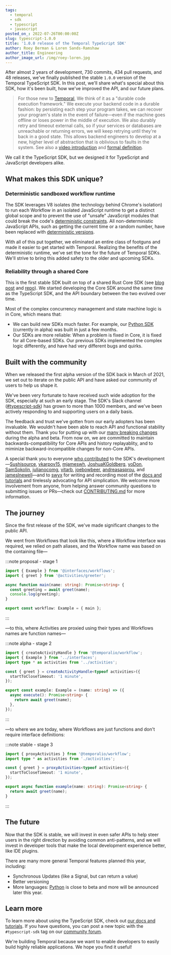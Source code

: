 ```yaml
---
tags:
  - temporal
  - sdk
  - typescript
  - javascript
posted_on_: 2022-07-26T00:00:00Z
slug: typescript-1.0.0
title: '1.0.0 release of the Temporal TypeScript SDK'
author: Roey Berman & Loren Sands-Ramshaw
author_title: Engineering
author_image_url: /img/roey-loren.jpg
---
```


After almost 2 years of development, 730 commits, 434 pull requests, and 48 releases, we've finally published the stable
`1.0.0` version of the Temporal TypeScript SDK. In this post, we'll share what's special about this SDK, how it's been
built, how we've improved the API, and our future plans.

<!--truncate-->

> For those new to [Temporal](https://temporal.io/), We think of it as a "durable code execution framework." We execute
> your backend code in a durable fashion: by persisting each step your program takes, we can recover your program's
> state in the event of failure—even if the machine goes offline or loses power in the middle of execution. We also
> durably retry and timeout external calls, so if your services or databases are unreachable or returning errors, we
> will keep retrying until they're back in a good state. This allows backend engineers to develop at a new, higher level
> of abstraction that is oblivious to faults in the system. See also a [video
> introduction](https://twitter.com/lorendsr/status/1544806504443695104?s=20&t=XFYNWSB8BEroAhjA6ATDPQ) and [formal
> definition](https://docs.temporal.io/temporal).

We call it the TypeScript SDK, but we designed it for TypeScript and JavaScript developers alike.

## What makes this SDK unique?

### Deterministic sandboxed workflow runtime

The SDK leverages V8 isolates (the technology behind Chrome's isolation) to run each Workflow in an isolated JavaScript
runtime to get a distinct global scope and to prevent the use of "unsafe" JavaScript modules that could break the code's
[deterministic constraints](https://docs.temporal.io/workflows#deterministic-constraints). All non-deterministic
JavaScript APIs, such as getting the current time or a random number, have been replaced with [deterministic
versions](https://docs.temporal.io/typescript/determinism#sources-of-non-determinism).

With all of this put together, we eliminated an entire class of footguns and made it easier to get started with
Temporal.
Realizing the benefits of the deterministic runtime, we've set the tone for the future of Temporal SDKs. We'll strive to
bring this added safety to the older and upcoming SDKs.

### Reliability through a shared Core

This is the first stable SDK built on top of a shared Rust Core SDK (see [blog
post](https://docs.temporal.io/blog/why-rust-powers-core-sdk/) and [repo](https://github.com/temporalio/sdk-core/)). We
started developing the Core SDK around the same time as the TypeScript SDK, and the API boundary between the two
evolved over time.

Most of the complex concurrency management and state machine logic is in Core, which means that:

- We can build new SDKs much faster. For example, our [Python SDK](https://github.com/temporalio/sdk-python) (currently
  in alpha) was built in just a few months.
- Our SDKs are more reliable: When a problem is fixed in Core, it is fixed for all Core-based SDKs. Our previous SDKs
  implemented the complex logic differently, and have had very different bugs and quirks.


## Built with the community

When we released the first alpha version of the SDK back in March of 2021, we set out to iterate on the public API and
have asked our community of users to help us shape it.

We've been very fortunate to have received such wide adoption for the SDK, especially at such an early stage. The SDK's
Slack channel ([#typescript-sdk](https://temporal.io/slack)) has grown to more than 1000 members, and we've been
actively responding to and supporting users on a daily basis.

The feedback and trust we've gotten from our early adopters has been invaluable. We wouldn't have been able to reach API
and functional stability without them. Thank you for putting up with our [many breaking
changes](https://github.com/temporalio/sdk-typescript/blob/main/CHANGELOG.md) during the alpha and beta. From now on, we
are committed to maintain backwards-compatibility for Core APIs and history replayablity, and to miminize
backward-incompatible changes for non-Core APIs.

A special thank you to everyone [who contributed](https://github.com/temporalio/sdk-typescript/graphs/contributors) to
the SDK's development—[Sushisource](https://github.com/Sushisource), [vkarpov15](https://github.com/vkarpov15),
[mjameswh](https://github.com/mjameswh), [JoshuaKGoldberg](https://github.com/JoshuaKGoldberg),
[yoDon](https://github.com/yoDon), [SamSokolin](https://github.com/SamSokolin),
[julianocomg](https://github.com/julianocomg), [vitarb](https://github.com/vitarb),
[joebowbeer](https://github.com/joebowbeer), [andreasasprou](https://github.com/andreasasprou), and
[jameslnewell](https://github.com/jameslnewell)—and to [swyx](https://twitter.com/swyx) for writing and recording most
of the [docs and tutorials](https://docs.temporal.io/typescript/introduction/) and tirelessly advocating for API
simplication. We welcome more involvement from anyone, from helping answer community questions to submitting issues or
PRs—check out [CONTRIBUTING.md](https://github.com/temporalio/sdk-typescript/blob/main/CONTRIBUTING.md) for more
information.

## The journey

Since the first release of the SDK, we've made significant changes to the public API.

We went from Workflows that look like this, where a Workflow interface was required, we relied on path aliases, and the
Workflow name was based on the containing file—

:::note proposal - stage 1
```ts
import { Example } from '@interfaces/workflows';
import { greet } from '@activities/greeter';

async function main(name: string): Promise<string> {
  const greeting = await greet(name);
  console.log(greeting);
}

export const workflow: Example = { main };
```
:::

—to this, where Activities are proxied using their types and Workflows names are function names—

:::note alpha - stage 2
```ts
import { createActivityHandle } from '@temporalio/workflow';
import { Example } from '../interfaces';
import type * as activities from '../activities';

const { greet } = createActivityHandle<typeof activities>({
  startToCloseTimeout: '1 minute',
});

export const example: Example = (name: string) => ({
  async execute(): Promise<string> {
    return await greet(name);
  },
});
```
:::

—to where we are today, where Workflows are just functions and don't require interface definitions:

:::note stable - stage 3
```ts
import { proxyActivities } from '@temporalio/workflow';
import type * as activities from './activities';

const { greet } = proxyActivities<typeof activities>({
  startToCloseTimeout: '1 minute',
});

export async function example(name: string): Promise<string> {
  return await greet(name);
}
```
:::

## The future

Now that the SDK is stable, we will invest in even safer APIs to help steer users in the right direction by avoiding
common anti-patterns, and we will invest in developer tools that make the local development experience better, like IDE
plugins.

There are many more general Temporal features planned this year, including:

- Synchronous Updates (like a Signal, but can return a value)
- Better versioning
- More languages: [Python](https://github.com/temporalio/sdk-python) is close to beta and more will be announced later
  this year.

## Learn more

To learn more about using the TypeScript SDK, check out [our docs and
tutorials](https://docs.temporal.io/typescript/introduction/). If you have questions, you can post a new topic with the
`#typescript-sdk` tag on our [community forum](https://community.temporal.io/).

We're building Temporal because we want to enable developers to easily build highly reliable applications. We hope you find it useful!
